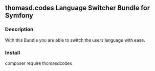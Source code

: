 ## thomasd.codes Language Switcher Bundle for Symfony
### Description
With this Bundle you are able to switch the users language with ease.

### Install
composer require thomasdcodes